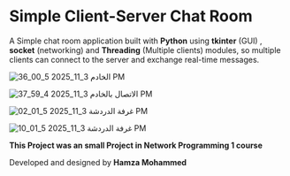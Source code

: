 # Simple Client-Server Chat Room

A Simple chat room application built with **Python** using **tkinter** (GUI) , **socket** (networking) and **Threading** (Multiple clients) modules, so multiple clients can connect to the server and exchange real-time messages.

![الخادم 3_11_2025 5_00_36 PM](https://github.com/user-attachments/assets/4735e568-c3f2-499e-9ccc-92c722aaf5c7)

![الاتصال بالخادم 3_11_2025 4_59_37 PM](https://github.com/user-attachments/assets/f200aa17-db08-4e18-8af3-6ba82ff69cb0)

![غرفة الدردشة 3_11_2025 5_01_02 PM](https://github.com/user-attachments/assets/72776989-54cd-4f1f-a405-29c07515638b)

![غرفة الدردشة 3_11_2025 5_01_10 PM](https://github.com/user-attachments/assets/9083124c-40fa-47df-bd75-611cafa4d23d)


**This Project was an small Project in Network Programming 1 course**

Developed and designed by **Hamza Mohammed**

